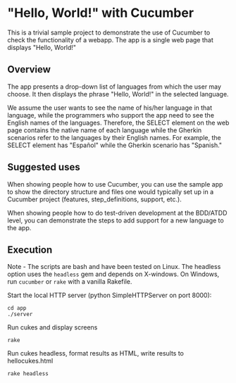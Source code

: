 # "Hello, World!" with Cucumber

This is a trivial sample project to demonstrate the use of Cucumber to check the functionality of a webapp. The app is a single web page that displays "Hello, World!" 

## Overview

The app presents a drop-down list of languages from which the user may choose. It then displays the phrase "Hello, World!" in the selected language.

We assume the user wants to see the name of his/her language in that language, while the programmers who support the app need to see the English names of the languages. Therefore, the SELECT element on the web page contains the native name of each language while the Gherkin scenarios refer to the languages by their English names. For example, the SELECT element has "Espa&ntilde;ol" while the Gherkin scenario has "Spanish."

## Suggested uses

When showing people how to use Cucumber, you can use the sample app to show the directory structure and files one would typically set up in a Cucumber project (features, step_definitions, support, etc.).

When showing people how to do test-driven development at the BDD/ATDD level, you can demonstrate the steps to add support for a new language to the app. 

## Execution

Note - The scripts are bash and have been tested on Linux. The headless option uses the ```headless``` gem and depends on X-windows. On Windows, run ```cucumber``` or ```rake``` with a vanilla Rakefile.

Start the local HTTP server (python SimpleHTTPServer on port 8000):

```shell
cd app
./server
```

Run cukes and display screens

```shell
rake
```

Run cukes headless, format results as HTML, write results to hellocukes.html

```shell
rake headless
```


